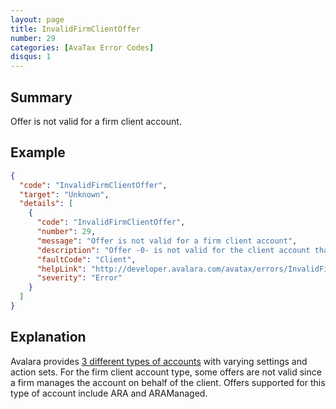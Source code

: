 ```yaml
---
layout: page
title: InvalidFirmClientOffer
number: 29
categories: [AvaTax Error Codes]
disqus: 1
---
```


## Summary

Offer is not valid for a firm client account.

## Example

```json
{
  "code": "InvalidFirmClientOffer",
  "target": "Unknown",
  "details": [
    {
      "code": "InvalidFirmClientOffer",
      "number": 29,
      "message": "Offer is not valid for a firm client account",
      "description": "Offer -0- is not valid for the client account that firm needs to manage. Supported offers are ARA and ARAManaged",
      "faultCode": "Client",
      "helpLink": "http://developer.avalara.com/avatax/errors/InvalidFirmClientOffer",
      "severity": "Error"
    }
  ]
}
```

## Explanation

Avalara provides [3 different types of accounts](/api-reference/avatax/rest/v2/models/enums/AccountModel%20>%20accountTypeId/) with varying settings and action sets. For the firm client account type, some offers are not valid since a firm manages the account on behalf of the client. Offers supported for this type of account include ARA and ARAManaged.

